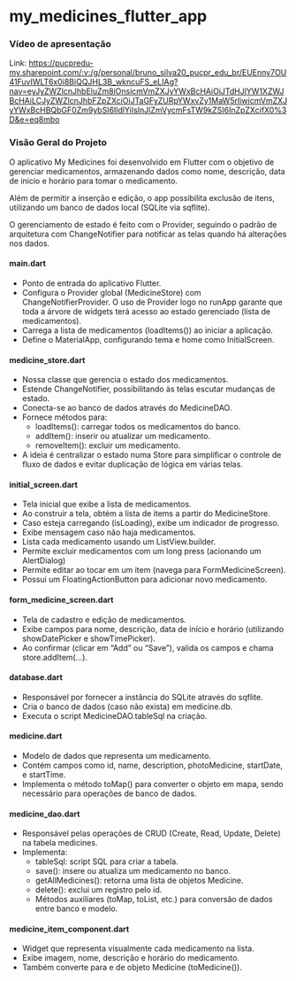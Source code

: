 # my_medicines_flutter_app

### Vídeo de apresentação

Link: https://pucpredu-my.sharepoint.com/:v:/g/personal/bruno_silva20_pucpr_edu_br/EUEnny7OU41FuvIWLT6x0i8BiQQJHL3B_wkncuFS_eLIAg?nav=eyJyZWZlcnJhbEluZm8iOnsicmVmZXJyYWxBcHAiOiJTdHJlYW1XZWJBcHAiLCJyZWZlcnJhbFZpZXciOiJTaGFyZURpYWxvZy1MaW5rIiwicmVmZXJyYWxBcHBQbGF0Zm9ybSI6IldlYiIsInJlZmVycmFsTW9kZSI6InZpZXcifX0%3D&e=eq8mbo

### Visão Geral do Projeto
O aplicativo My Medicines foi desenvolvido em Flutter com o objetivo de gerenciar medicamentos, armazenando dados como nome, descrição, data de início e horário para tomar o medicamento.

Além de permitir a inserção e edição, o app possibilita exclusão de itens, utilizando um banco de dados local (SQLite via sqflite).

O gerenciamento de estado é feito com o Provider, seguindo o padrão de arquitetura com ChangeNotifier para notificar as telas quando há alterações nos dados.

#### main.dart
- Ponto de entrada do aplicativo Flutter.
- Configura o Provider global (MedicineStore) com ChangeNotifierProvider. O uso de Provider logo no runApp garante que toda a árvore de widgets terá acesso ao estado gerenciado (lista de medicamentos).
- Carrega a lista de medicamentos (loadItems()) ao iniciar a aplicação.
- Define o MaterialApp, configurando tema e home como InitialScreen.

#### medicine_store.dart
- Nossa classe que gerencia o estado dos medicamentos.
- Estende ChangeNotifier, possibilitando às telas escutar mudanças de estado.
- Conecta-se ao banco de dados através do MedicineDAO.
- Fornece métodos para:
    - loadItems(): carregar todos os medicamentos do banco.
    - addItem(): inserir ou atualizar um medicamento.
    - removeItem(): excluir um medicamento.
- A ideia é centralizar o estado numa Store para simplificar o controle de fluxo de dados e evitar duplicação de lógica em várias telas.

#### initial_screen.dart
- Tela inicial que exibe a lista de medicamentos.
- Ao construir a tela, obtém a lista de items a partir do MedicineStore.
- Caso esteja carregando (isLoading), exibe um indicador de progresso.
- Exibe mensagem caso não haja medicamentos.
- Lista cada medicamento usando um ListView.builder.
- Permite excluir medicamentos com um long press (acionando um AlertDialog)
- Permite editar ao tocar em um item (navega para FormMedicineScreen).
- Possui um FloatingActionButton para adicionar novo medicamento.

#### form_medicine_screen.dart
- Tela de cadastro e edição de medicamentos.
- Exibe campos para nome, descrição, data de início e horário (utilizando showDatePicker e showTimePicker).
- Ao confirmar (clicar em “Add” ou “Save”), valida os campos e chama store.addItem(...).

#### database.dart
- Responsável por fornecer a instância do SQLite através do sqflite.
- Cria o banco de dados (caso não exista) em medicine.db.
- Executa o script MedicineDAO.tableSql na criação.

#### medicine.dart
- Modelo de dados que representa um medicamento.
- Contém campos como id, name, description, photoMedicine, startDate, e startTime.
- Implementa o método toMap() para converter o objeto em mapa, sendo necessário para operações de banco de dados.

#### medicine_dao.dart
- Responsável pelas operações de CRUD (Create, Read, Update, Delete) na tabela medicines.
- Implementa:
    - tableSql: script SQL para criar a tabela.
    - save(): insere ou atualiza um medicamento no banco.
    - getAllMedicines(): retorna uma lista de objetos Medicine.
    - delete(): exclui um registro pelo id.
    - Métodos auxiliares (toMap, toList, etc.) para conversão de dados entre banco e modelo.

#### medicine_item_component.dart
- Widget que representa visualmente cada medicamento na lista.
- Exibe imagem, nome, descrição e horário do medicamento.
- Também converte para e de objeto Medicine (toMedicine()).
